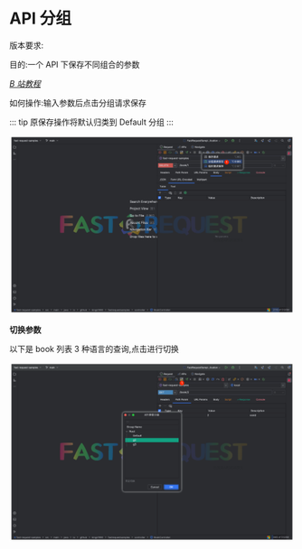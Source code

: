 ---
---

# API 分组

版本要求: <Badge text="2022.2.1"/>

目的:一个 API 下保存不同组合的参数

[_B 站教程_](https://www.bilibili.com/video/BV1zU4y1S7pC?share_source=copy_web&vd_source=c46db3e7c134b1948dabbea9717a72ac)

如何操作:输入参数后点击分组请求保存<ColorIcon icon="saveGroup" />

::: tip
原保存操作将默认归类到 Default 分组
:::

![groupSave](/img/2022.2.1/groupSave.png "保存分组")

**切换参数**

以下是 book 列表 3 种语言的查询,点击<ColorIcon icon="apiParamGroupNew" />进行切换

![apiParamGroup](/img/2022.2.1/apiParamGroup.png "切换分组")
